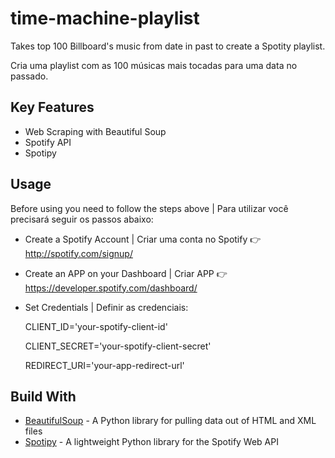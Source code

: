 # time-machine-playlist
Takes top 100 Billboard's music from date in past to create a Spotity playlist.

Cria uma playlist com as 100 músicas mais tocadas para uma data no passado.


## Key Features

* Web Scraping with Beautiful Soup
* Spotify API
* Spotipy


## Usage
Before using you need to follow the steps above | Para utilizar você precisará seguir os passos abaixo:

* Create a Spotify Account | Criar uma conta no Spotify 👉 http://spotify.com/signup/

* Create an APP on your Dashboard | Criar APP 👉 https://developer.spotify.com/dashboard/

* Set Credentials | Definir as credenciais:

  CLIENT_ID='your-spotify-client-id'
  
  CLIENT_SECRET='your-spotify-client-secret'
  
  REDIRECT_URI='your-app-redirect-url'


## Build With

* [BeautifulSoup](https://www.crummy.com/software/BeautifulSoup/bs4/doc/) - A Python library for pulling data out of HTML and XML files
* [Spotipy](https://spotipy.readthedocs.io/en/2.19.0/#) -  A lightweight Python library for the Spotify Web API


